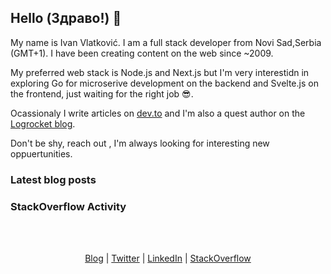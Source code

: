 ## Hello (Здраво!) 👋

My name is Ivan Vlatković. I am a full stack developer from Novi Sad,Serbia (GMT+1). I have been creating content on the web since ~2009.

My preferred web stack is Node.js and Next.js but I'm very interestidn in exploring Go for microserive development on the backend and Svelte.js on the frontend, just waiting for the right job 😎.

Ocassionaly I write articles on [dev.to](https://dev.to/ivandotv) and I'm also a quest author on the [Logrocket blog](https://blog.logrocket.com/author/ivanvlatkovic/).

Don't be shy, reach out , I'm always looking for interesting new oppuertunities.

### Latest blog posts
<!-- BLOG-POST-LIST:START -->
<!-- BLOG-POST-LIST:END -->

### StackOverflow Activity
<!-- STACKOVERFLOW:START -->
<!-- STACKOVERFLOW:END -->

<br/>
<br/>
<p align="center" valign="center">
<a href="https://dev.to/ivandotv">Blog</a> |
<a href="https://twitter.com/iki_xx">Twitter</a> |
<a href="https://www.linkedin.com/in/ivandotv/">LinkedIn</a> |
<a href="https://stackoverflow.com/users/1489487/ivan-v">StackOverflow</a></p>
